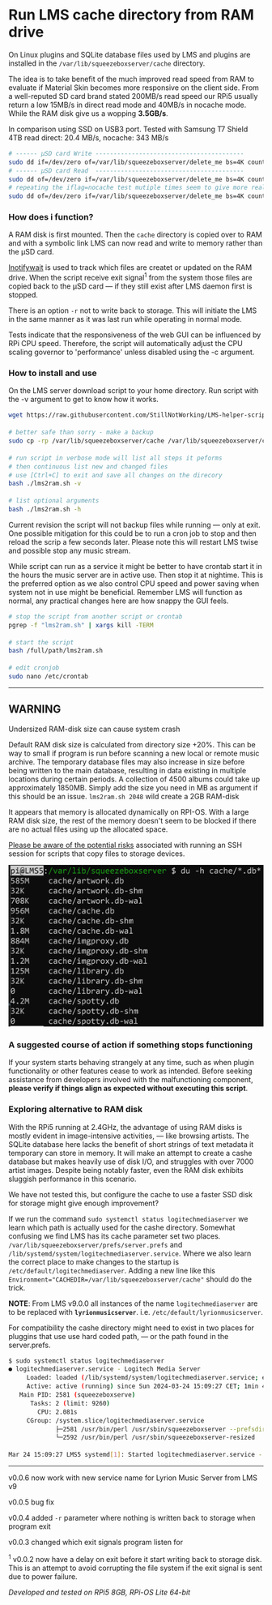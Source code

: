 # Run LMS cache directory from RAM drive
On Linux plugins and SQLite database files used by LMS and plugins are installed in the `/var/lib/squeezeboxserver/cache` directory.

The idea is to take benefit of the much improved read speed from RAM to evaluate if Material Skin becomes more responsive on the client side.
From a well-reputed SD card brand stated 200MB/s read speed our RPi5 usually return a low 15MB/s in direct read mode and 40MB/s in nocache mode. While the RAM disk give us a wopping **3.5GB/s**.

In comparison using SSD on USB3 port. Tested with Samsung T7 Shield 4TB read direct: 20.4 MB/s, nocache: 343 MB/s
```bash
# ------ µSD card Write -----------------------------------------
sudo dd if=/dev/zero of=/var/lib/squeezeboxserver/delete_me bs=4K count=2K oflag=direct
# ------ µSD card Read  -----------------------------------------
sudo dd of=/dev/zero if=/var/lib/squeezeboxserver/delete_me bs=4K count=2K iflag=direct
# repeating the iflag=nocache test mutiple times seem to give more realistic results 
sudo dd of=/dev/zero if=/var/lib/squeezeboxserver/delete_me bs=4K count=2K iflag=nocache
```

### How does i function?
A RAM disk is first mounted. Then the `cache` directory is copied over to RAM and with a symbolic link LMS can now read and write to memory rather than the µSD card.

[Inotifywait](https://linux.die.net/man/1/inotifywait) is used to track which files are createt or updated on the RAM drive. When the script receive exit signal<sup>1</sup> from the system those files are copied back to the µSD card — if they still exist after LMS daemon first is stopped. 

There is an option `-r` not to write back to storage. This will initiate the LMS in the same manner as it was last run while operating in normal mode.

Tests indicate that the responsiveness of the web GUI can be influenced by RPi CPU speed. Therefore, the script will automatically adjust the CPU scaling governor to 'performance' unless disabled using the -c argument.

### How to install and use
On the LMS server download script to your home directory. Run script with the -v argument to get to know how it works.

```bash
wget https://raw.githubusercontent.com/StillNotWorking/LMS-helper-script/main/lms2ram/lms2ram.sh

# better safe than sorry - make a backup
sudo cp -rp /var/lib/squeezeboxserver/cache /var/lib/squeezeboxserver/cache-BACKUP

# run script in verbose mode will list all steps it peforms
# then continuous list new and changed files
# use [Ctrl+C] to exit and save all changes on the direcory 
bash ./lms2ram.sh -v

# list optional arguments
bash ./lms2ram.sh -h

```

Current revision the script will not backup files while running — only at exit. One possible mitigation for this could be to run a cron job to stop and then reload the scrip a few seconds later. Please note this will restart LMS twise and possible stop any music stream.

While script can run as a service it might be better to have crontab start it in the hours the music server are in active use. Then stop it at nightime. This is the preferred option as we also control CPU speed and power saving when system not in use might be beneficial. Remember LMS will function as normal, any practical changes here are how snappy the GUI feels.
```bash
# stop the script from another script or crontab
pgrep -f "lms2ram.sh" | xargs kill -TERM

# start the script
bash /full/path/lms2ram.sh

# edit cronjob
sudo nano /etc/crontab
```
---------------------------------------------------------------

## WARNING 
Undersized RAM-disk size can cause system crash

Default RAM disk size is calculated from directory size +20%. This can be way to small if program is run before scanning a new local or remote music archive. The temporary database files may also increase in size before being written to the main database, resulting in data existing in multiple locations during certain periods. A collection of 4500 albums could take up approximately 1850MB. Simply add the size you need in MB as argument if this should be an issue. `lms2ram.sh 2048` wild create a 2GB RAM-disk

It appears that memory is allocated dynamically on RPI-OS. With a large RAM disk size, the rest of the memory doesn't seem to be blocked if there are no actual files using up the allocated space.

[Please be aware of the potential risks](https://github.com/StillNotWorking/LMS-helper-script/tree/main#when-ssh-can-get-you-into-trouble) associated with running an SSH session for scripts that copy files to storage devices.

![htop process three](/img/dbsize.jpg)

### A suggested course of action if something stops functioning
If your system starts behaving strangely at any time, such as when plugin functionality or other features cease to work as intended. Before seeking assistance from developers involved with the malfunctioning component, **please verify if things align as expected without executing this script**.

### Exploring alternative to RAM disk 
With the RPi5 running at 2.4GHz, the advantage of using RAM disks is mostly evident in image-intensive activities, — like browsing artists. The SQLite database here lacks the benefit of short strings of text metadata it temporary can store in memory. It will make an attempt to create a cashe database but makes heavily use of disk I/O, and struggles with over 7000 artist images. Despite being notably faster, even the RAM disk exhibits sluggish performance in this scenario.

We have not tested this, but configure the cache to use a faster SSD disk for storage might give enough improvement? 

If we run the command `sudo systemctl status logitechmediaserver` we learn which path is actually used for the cashe directory.
Somewhat confusing we find LMS has its cache parameter set two places. `/var/lib/squeezeboxserver/prefs/server.prefs` and 
`/lib/systemd/system/logitechmediaserver.service`. Where we also learn the correct place to make changes to the startup is `/etc/default/logitechmediaserver`. Adding a new line like this `Environment="CACHEDIR=/var/lib/squeezeboxserver/cache"` should do the trick.

**NOTE**: From LMS v9.0.0 all instances of the name `logitechmediaserver` are to be replaced with **`lyrionmusicserver`**. i.e. `/etc/default/lyrionmusicserver`.

For compatibility the cashe directory might need to exist in two places for pluggins that use use hard coded path, — or the path found in the server.prefs.
```bash
$ sudo systemctl status logitechmediaserver
● logitechmediaserver.service - Logitech Media Server
     Loaded: loaded (/lib/systemd/system/logitechmediaserver.service; enabled; preset: enabled)
     Active: active (running) since Sun 2024-03-24 15:09:27 CET; 1min 47s ago
   Main PID: 2581 (squeezeboxserve)
      Tasks: 2 (limit: 9260)
        CPU: 2.081s
     CGroup: /system.slice/logitechmediaserver.service
             ├─2581 /usr/bin/perl /usr/sbin/squeezeboxserver --prefsdir /var/lib/squeezeboxserve>
             └─2592 /usr/bin/perl /usr/sbin/squeezeboxserver-resized

Mar 24 15:09:27 LMS5 systemd[1]: Started logitechmediaserver.service - Logitech Media Server.
```
---------------------------------------------------------------

  v0.0.6 now work with new service name for Lyrion Music Server from LMS v9

  v0.0.5 bug fix  

  v0.0.4 added `-r` parameter where nothing is written back to storage when program exit
  
  v0.0.3 changed which exit signals program listen for
  
<sup>1</sup> v0.0.2 now have a delay on exit before it start writing back to storage disk. This is an attempt to avoid corrupting the file system if the exit signal is sent due to power failure.




  
*Developed and tested on RPi5 8GB, RPi-OS Lite 64-bit*
